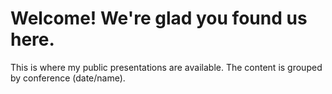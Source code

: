 # Welcome! We're glad you found us here.

This is where my public presentations are available. The content is grouped by conference (date/name).
